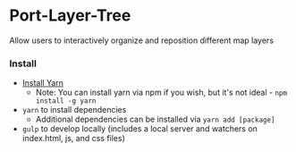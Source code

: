 # Port-Layer-Tree
Allow users to interactively organize and reposition different map layers


### Install
- [Install Yarn](https://yarnpkg.com/docs/install)
  - Note: You can install yarn via npm if you wish, but it's not ideal - `npm install -g yarn`
- `yarn` to install dependencies
  - Additional dependencies can be installed via `yarn add [package]`
- `gulp` to develop locally (includes a local server and watchers on index.html, js, and css files)

